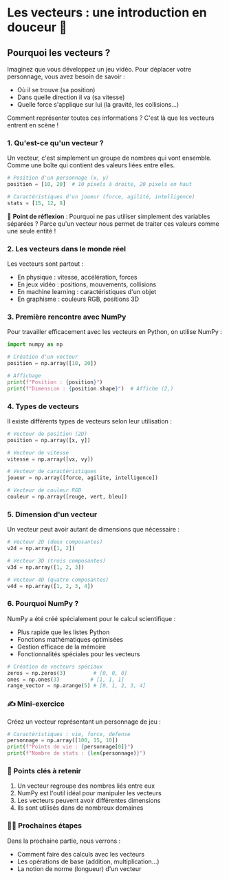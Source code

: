 # Les vecteurs : une introduction en douceur 🎯

## Pourquoi les vecteurs ?

Imaginez que vous développez un jeu vidéo. Pour déplacer votre personnage, vous avez besoin de savoir :

- Où il se trouve (sa position)
- Dans quelle direction il va (sa vitesse)
- Quelle force s'applique sur lui (la gravité, les collisions...)

Comment représenter toutes ces informations ? C'est là que les vecteurs entrent en scène !

### 1. Qu'est-ce qu'un vecteur ?

Un vecteur, c'est simplement un groupe de nombres qui vont ensemble. Comme une boîte qui contient des valeurs liées entre elles.

```python
# Position d'un personnage (x, y)
position = [10, 20]  # 10 pixels à droite, 20 pixels en haut

# Caractéristiques d'un joueur (force, agilité, intelligence)
stats = [15, 12, 8]
```

🤔 **Point de réflexion** : Pourquoi ne pas utiliser simplement des variables séparées ?
Parce qu'un vecteur nous permet de traiter ces valeurs comme une seule entité !

### 2. Les vecteurs dans le monde réel

Les vecteurs sont partout :

- En physique : vitesse, accélération, forces
- En jeux vidéo : positions, mouvements, collisions
- En machine learning : caractéristiques d'un objet
- En graphisme : couleurs RGB, positions 3D

### 3. Première rencontre avec NumPy

Pour travailler efficacement avec les vecteurs en Python, on utilise NumPy :

```python
import numpy as np

# Création d'un vecteur
position = np.array([10, 20])

# Affichage
print(f"Position : {position}")
print(f"Dimension : {position.shape}")  # Affiche (2,)
```

### 4. Types de vecteurs

Il existe différents types de vecteurs selon leur utilisation :

```python
# Vecteur de position (2D)
position = np.array([x, y])

# Vecteur de vitesse
vitesse = np.array([vx, vy])

# Vecteur de caractéristiques
joueur = np.array([force, agilite, intelligence])

# Vecteur de couleur RGB
couleur = np.array([rouge, vert, bleu])
```

### 5. Dimension d'un vecteur

Un vecteur peut avoir autant de dimensions que nécessaire :

```python
# Vecteur 2D (deux composantes)
v2d = np.array([1, 2])

# Vecteur 3D (trois composantes)
v3d = np.array([1, 2, 3])

# Vecteur 4D (quatre composantes)
v4d = np.array([1, 2, 3, 4])
```

### 6. Pourquoi NumPy ?

NumPy a été créé spécialement pour le calcul scientifique :

- Plus rapide que les listes Python
- Fonctions mathématiques optimisées
- Gestion efficace de la mémoire
- Fonctionnalités spéciales pour les vecteurs

```python
# Création de vecteurs spéciaux
zeros = np.zeros(3)         # [0, 0, 0]
ones = np.ones(3)          # [1, 1, 1]
range_vector = np.arange(5) # [0, 1, 2, 3, 4]
```

### ✍️ Mini-exercice

Créez un vecteur représentant un personnage de jeu :

```python
# Caractéristiques : vie, force, defense
personnage = np.array([100, 15, 10])
print(f"Points de vie : {personnage[0]}")
print(f"Nombre de stats : {len(personnage)}")
```

### 🎯 Points clés à retenir

1. Un vecteur regroupe des nombres liés entre eux
2. NumPy est l'outil idéal pour manipuler les vecteurs
3. Les vecteurs peuvent avoir différentes dimensions
4. Ils sont utilisés dans de nombreux domaines

### 🏃‍♂️ Prochaines étapes

Dans la prochaine partie, nous verrons :

- Comment faire des calculs avec les vecteurs
- Les opérations de base (addition, multiplication...)
- La notion de norme (longueur) d'un vecteur
